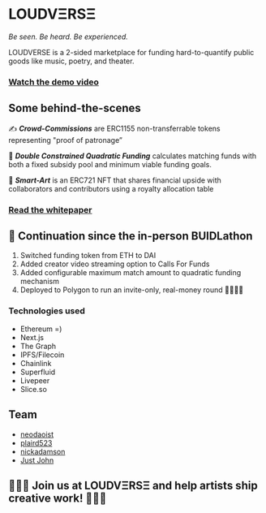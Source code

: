 # LOUDVΞRSΞ
_Be seen. Be heard. Be experienced._

LOUDVERSE is a 2-sided marketplace for funding hard-to-quantify public goods like music, poetry, and theater.

### [Watch the demo video](https://www.dropbox.com/sh/cizir6uy73hzof5/AADIp7qNw-t7ywOOeZ3W6Pyma?dl=0)

## Some behind-the-scenes
✍️ _**Crowd-Commissions**_ are ERC1155 non-transferrable tokens representing "proof of patronage”

🧾 _**Double Constrained Quadratic Funding**_ calculates matching funds with both a fixed subsidy pool and minimum viable funding goals. 

🎨 _**Smart-Art**_ is an ERC721 NFT that shares financial upside with collaborators and contributors using a royalty allocation table

### [Read the whitepaper](https://github.com/neodaoist/loudverse/blob/main/dcqf_whitepaper.pdf)

## 🚀 Continuation since the in-person BUIDLathon
1) Switched funding token from ETH to DAI
2) Added creator video streaming option to Calls For Funds
3) Added configurable maximum match amount to quadratic funding mechanism
4) Deployed to Polygon to run an invite-only, real-money round 🙌🙌🙌🙌

### Technologies used
- Ethereum =)
- Next.js
- The Graph
- IPFS/Filecoin
- Chainlink
- Superfluid
- Livepeer
- Slice.so

## Team
- [neodaoist](https://github.com/neodaoist/)
- [plaird523](https://github.com/plaird523)
- [nickadamson](https://github.com/nickadamson)
- [Just John](https://github.com/dlsso)

## 🌴🌱🌲 Join us at LOUDVΞRSΞ and help artists ship creative work! 💚🌿🍀 
